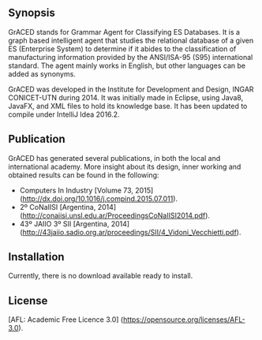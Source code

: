 ## Synopsis
GrACED stands for Grammar Agent for Classifying ES Databases. It is a graph based intelligent agent that studies the relational database of a given ES (Enterprise System) to determine if it abides to the classification of manufacturing information provided by the ANSI/ISA-95 (S95) international standard. The agent mainly works in English, but other languages can be added as synonyms.

GrACED was developed in the Institute for Development and Design, INGAR CONICET-UTN during 2014. It was initially made in Eclipse, using Java8, JavaFX, and XML files to hold its knowledge base. It has been updated to compile under IntelliJ Idea 2016.2.


## Publication
GrACED has generated several publications, in both the local and international academy. More insight about its design, inner working and obtained results can be found in the following:
* Computers In Industry [Volume 73, 2015] (http://dx.doi.org/10.1016/j.compind.2015.07.011).
* 2º CoNaIISI [Argentina, 2014] (http://conaiisi.unsl.edu.ar/ProceedingsCoNaIISI2014.pdf).
* 43º JAIIO 3º SII [Argentina, 2014] (http://43jaiio.sadio.org.ar/proceedings/SII/4_Vidoni_Vecchietti.pdf).



## Installation
Currently, there is no download available ready to install.



## License
[AFL: Academic Free Licence 3.0] (https://opensource.org/licenses/AFL-3.0).